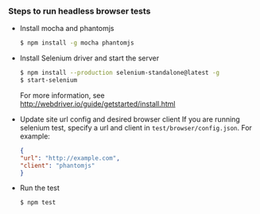 ### Steps to run headless browser tests

- Install mocha and phantomjs

    ```sh
    $ npm install -g mocha phantomjs
    ```
- Install Selenium driver and start the server

    ```sh
    $ npm install --production selenium-standalone@latest -g
    $ start-selenium
    ```
    For more information, see http://webdriver.io/guide/getstarted/install.html
- Update site url config and desired browser client
    If you are running selenium test, specify a url and client in `test/browser/config.json`. For example:

    ```json
    {
	"url": "http://example.com",
	"client": "phantomjs"
    }
    ```
- Run the test

    ```sh
    $ npm test
    ```
